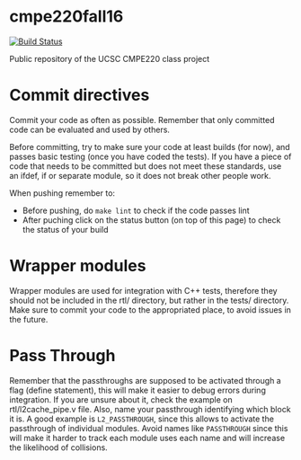 # cmpe220fall16

[![Build Status](https://travis-ci.org/masc-ucsc/cmpe220fall16.svg?branch=master)](https://travis-ci.org/masc-ucsc/cmpe220fall16)

Public repository of the UCSC CMPE220 class project


# Commit directives

Commit your code as often as possible. Remember that only committed code can be
evaluated and used by others.

Before committing, try to make sure your code at least builds (for now), and
passes basic testing (once you have coded the tests). If you have a piece of
code that needs to be committed but does not meet these standards, use an ifdef,
if or separate module, so it does not break other people work.

When pushing remember to:
* Before pushing, do ```make lint``` to check if the code passes lint
* After puching click on the status button (on top of this page) to check the
  status of your build

# Wrapper modules

Wrapper modules are used for integration with C++ tests, therefore they should
not be included in the rtl/ directory, but rather in the tests/ directory. 
Make sure to commit your code to the appropriated place, to avoid issues in the
future.

# Pass Through

Remember that the passthroughs are supposed to be activated through a flag
(define statement), this will make it easier to debug errors during integration.
If you are unsure about it, check the example on rtl/l2cache_pipe.v file.
Also, name your passthrough identifying which block it is. A good example is
```L2_PASSTHROUGH```, since this allows to activate the passthrough of
individual modules. Avoid names like ```PASSTHROUGH``` since this will make it
harder to track each module uses each name and will increase the likelihood of
collisions. 

